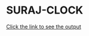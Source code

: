 # SURAJ-CLOCK
[Click the link to see the output](https://surajtimeline.blogspot.com/2020/07/clock.html)
